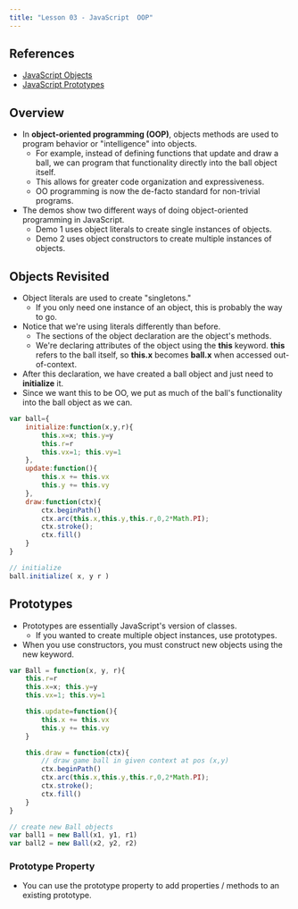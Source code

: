 ```yaml
---
title: "Lesson 03 - JavaScript  OOP"
---
```


## References

- [JavaScript Objects](http://www.w3schools.com/js/js_object_definition.asp)
- [JavaScript Prototypes](http://www.w3schools.com/js/js_object_prototypes.asp)

## Overview

- In **object-oriented programming (OOP)**, objects methods are used to program behavior
or "intelligence" into objects.
    - For example, instead of defining functions that update and draw a ball, we can program
    that functionality directly into the ball object itself.
    - This allows for greater code organization and expressiveness.
    - OO programming is now the de-facto standard for non-trivial programs.
- The demos show two different ways of doing object-oriented programming in JavaScript.
  - Demo 1 uses object literals to create single instances of objects.
  - Demo 2 uses object constructors to create multiple instances of objects.

## Objects Revisited

- Object literals are used to create "singletons."
  - If you only need one instance of an object, this is probably the way to go.
- Notice that we're using literals differently than before.
  - The sections of the object declaration are the object's methods.
  - We're declaring attributes of the object using the **this** keyword.  **this** refers
  to the ball itself, so **this.x** becomes **ball.x** when accessed out-of-context.
- After this declaration, we have created a ball object and just need to **initialize** it.
- Since we want this to be OO, we put as much of the ball's functionality into the ball
object as we can.

```javascript
var ball={
    initialize:function(x,y,r){
        this.x=x; this.y=y
        this.r=r
        this.vx=1; this.vy=1
    },
    update:function(){
        this.x += this.vx
        this.y += this.vy
    },
    draw:function(ctx){
        ctx.beginPath()
        ctx.arc(this.x,this.y,this.r,0,2*Math.PI);
        ctx.stroke();
        ctx.fill()
    }
}

// initialize
ball.initialize( x, y r )
```

## Prototypes

- Prototypes are essentially JavaScript's version of classes.
  - If you wanted to create multiple object instances, use prototypes.
- When you use constructors, you must construct new objects using the new keyword.

```javascript
var Ball = function(x, y, r){
    this.r=r
    this.x=x; this.y=y
    this.vx=1; this.vy=1

    this.update=function(){
        this.x += this.vx
        this.y += this.vy
    }

    this.draw = function(ctx){
        // draw game ball in given context at pos (x,y)
        ctx.beginPath()
        ctx.arc(this.x,this.y,this.r,0,2*Math.PI);
        ctx.stroke();
        ctx.fill()
    }
}

// create new Ball objects
var ball1 = new Ball(x1, y1, r1)
var ball2 = new Ball(x2, y2, r2)
```

### Prototype Property

- You can use the prototype property to add properties / methods to an existing prototype.
